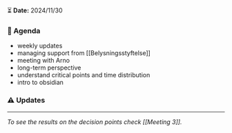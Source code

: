 ⏳ **Date:** 2024/11/30

### 📃 Agenda

* weekly updates
* managing support from [[Belysningsstyftelse]]
* meeting with Arno
* long-term perspective
* understand critical points and time distribution
* intro to obsidian


### ⚠️  Updates




____

_To see the results on the decision points check [[Meeting 3]]._